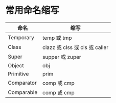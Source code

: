 # 常用命名缩写



| 命名       | 缩写                           |
| ---------- | ------------------------------ |
| Temporary  | temp 或 tmp                    |
| Class      | clazz 或 clss 或 cls 或 caller |
| Super      | supper 或 zuper                |
| Object     | obj                            |
| Primitive  | prim                           |
| Comparator | comp 或 cmp                    |
| Comparable | comp 或 cmp                    |

